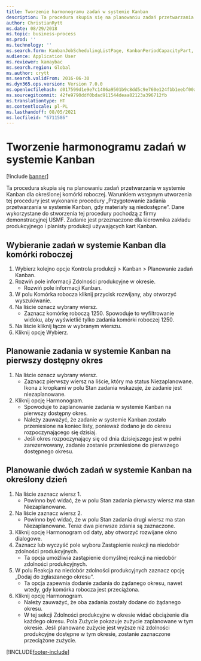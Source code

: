 ```yaml
---
title: Tworzenie harmonogramu zadań w systemie Kanban
description: Ta procedura skupia się na planowaniu zadań przetwarzania w systemie Kanban dla określonej komórki roboczej.
author: ChristianRytt
ms.date: 08/29/2018
ms.topic: business-process
ms.prod: ''
ms.technology: ''
ms.search.form: KanbanJobSchedulingListPage, KanbanPeriodCapacityPart, SysLookupMultiSelectGrid, KanbanBoardScheduleJobForward
audience: Application User
ms.reviewer: kamaybac
ms.search.region: Global
ms.author: crytt
ms.search.validFrom: 2016-06-30
ms.dyn365.ops.version: Version 7.0.0
ms.openlocfilehash: d017599d1e9e7c1406a9501b9c8dd5c9e760e124fbb1eebf00ad3ad712f36da6
ms.sourcegitcommit: 42fe9790ddf0bdad911544deaa82123a396712fb
ms.translationtype: HT
ms.contentlocale: pl-PL
ms.lasthandoff: 08/05/2021
ms.locfileid: "6711586"
---
```

# <a name="schedule-kanban-jobs"></a>Tworzenie harmonogramu zadań w systemie Kanban

[!include [banner](../../includes/banner.md)]

Ta procedura skupia się na planowaniu zadań przetwarzania w systemie Kanban dla określonej komórki roboczej. Warunkiem wstępnym utworzenia tej procedury jest wykonanie procedury „Przygotowanie zadania przetwarzania w systemie Kanban, gdy materiały są niedostępne”. Dane wykorzystane do stworzenia tej procedury pochodzą z firmy demonstracyjnej USMF. Zadanie jest przeznaczone dla kierownika zakładu produkcyjnego i planisty produkcji używających kart Kanban.


## <a name="select-kanban-jobs-for-a-work-cell"></a>Wybieranie zadań w systemie Kanban dla komórki roboczej
1. Wybierz kolejno opcje Kontrola produkcji > Kanban > Planowanie zadań Kanban.
2. Rozwiń pole informacji Zdolności produkcyjne w okresie.
    * Rozwiń pole informacji Kanban.  
3. W polu Komórka robocza kliknij przycisk rozwijany, aby otworzyć wyszukiwanie.
4. Na liście oznacz wybrany wiersz.
    * Zaznacz komórkę roboczą 1250. Spowoduje to wyfiltrowanie widoku, aby wyświetlić tylko zadania komórki roboczej 1250.  
5. Na liście kliknij łącze w wybranym wierszu.
6. Kliknij opcję Wybierz.

## <a name="schedule-a-kanban-job-in-the-first-available-period"></a>Planowanie zadania w systemie Kanban na pierwszy dostępny okres
1. Na liście oznacz wybrany wiersz.
    * Zaznacz pierwszy wiersz na liście, który ma status Niezaplanowane. Ikona z kropkami w polu Stan zadania wskazuje, że zadanie jest niezaplanowane.  
2. Kliknij opcję Harmonogram.
    * Spowoduje to zaplanowanie zadania w systemie Kanban na pierwszy dostępny okres.  
    * Należy zauważyć, że zadanie w systemie Kanban zostało przeniesione na koniec listy, ponieważ dodano je do okresu rozpoczynającego się dzisiaj.  
    * Jeśli okres rozpoczynający się od dnia dzisiejszego jest w pełni zarezerwowany, zadanie zostanie przeniesione do pierwszego dostępnego okresu.  

## <a name="schedule-two-kanban-jobs-for-a-specific-day"></a>Planowanie dwóch zadań w systemie Kanban na określony dzień
1. Na liście zaznacz wiersz 1.
    * Powinno być widać, że w polu Stan zadania pierwszy wiersz ma stan Niezaplanowane.  
2. Na liście zaznacz wiersz 2.
    * Powinno być widać, że w polu Stan zadania drugi wiersz ma stan Niezaplanowane. Teraz dwa pierwsze zdania są zaznaczone.  
3. Kliknij opcję Harmonogram od daty, aby otworzyć rozwijane okno dialogowe.
4. Zaznacz lub wyczyść pole wyboru Zastąpienie reakcji na niedobór zdolności produkcyjnych.
    * Ta opcja umożliwia zastąpienie domyślnej reakcji na niedobór zdolności produkcyjnych.  
5. W polu Reakcja na niedobór zdolności produkcyjnych zaznacz opcję „Dodaj do zgłaszanego okresu”.
    * Ta opcja zapewnia dodanie zadania do żądanego okresu, nawet wtedy, gdy komórka robocza jest przeciążona.  
6. Kliknij opcję Harmonogram.
    * Należy zauważyć, że oba zadania zostały dodane do żądanego okresu.  
    * W tej sekcji Zdolności produkcyjne w okresie widać obciążenie dla każdego okresu. Pola Zużycie pokazuje zużycie zaplanowane w tym okresie. Jeśli planowane zużycie jest wyższe niż zdolności produkcyjne dostępne w tym okresie, zostanie zaznaczone przeciążone zużycie.  



[!INCLUDE[footer-include](../../../includes/footer-banner.md)]